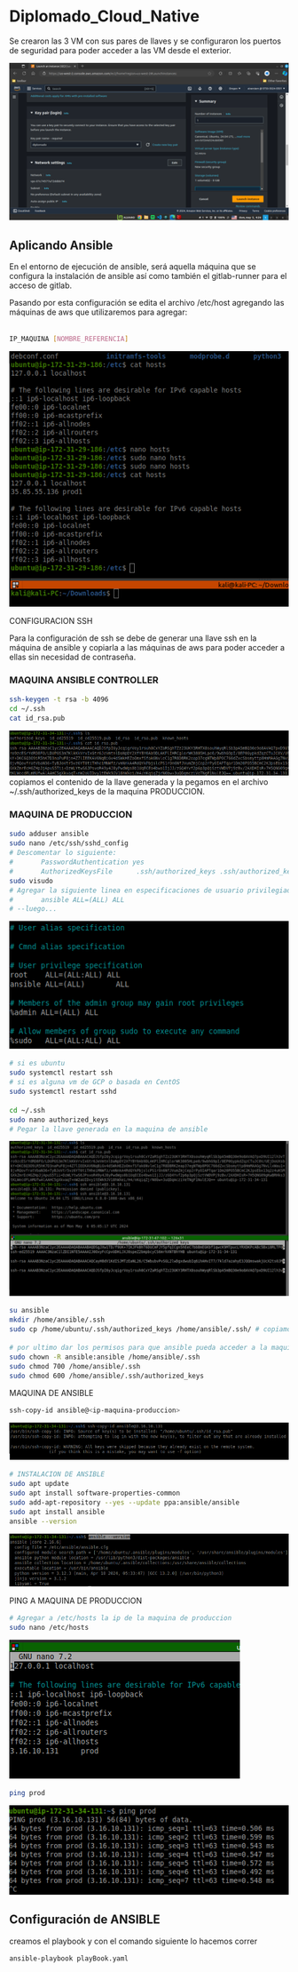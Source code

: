 # Diplomado_Cloud_Native

Se crearon las 3 VM con sus pares de llaves y se configuraron los puertos de seguridad para poder acceder a las VM desde el exterior.

![alt text](image.png)

## Aplicando Ansible

En el entorno de ejecución de ansible, será aquella máquina que se configura la instalación de ansible así como también el gitlab-runner para el acceso de gitlab. 

Pasando por esta configuración se edita el archivo /etc/host
agregando las máquinas de aws que utilizaremos para agregar:
```bash

IP_MAQUINA [NOMBRE_REFERENCIA]

```

![alt text](image-1.png)

CONFIGURACION SSH

Para la configuración de ssh se debe de generar una llave ssh en la máquina de ansible y copiarla a las máquinas de aws para poder acceder a ellas sin necesidad de contraseña.

### MAQUINA ANSIBLE CONTROLLER
```bash
ssh-keygen -t rsa -b 4096
cd ~/.ssh
cat id_rsa.pub
```
![alt text](image-4.png)
copiamos el contenido de la llave generada y la pegamos en el archivo ~/.ssh/authorized_keys de la maquina PRODUCCION.

### MAQUINA DE PRODUCCION

```bash
sudo adduser ansible
sudo nano /etc/ssh/sshd_config
# Descomentar lo siguiente:
#       PasswordAuthentication yes
#       AuthorizedKeysFile      .ssh/authorized_keys .ssh/authorized_keys2
sudo visudo
# Agregar la siguiente linea en especificaciones de usuario privilegiado:
#       ansible ALL=(ALL) ALL
# --luego...

```
![alt text](image-5.png)
```bash
# si es ubuntu
sudo systemctl restart ssh
# si es alguna vm de GCP o basada en CentOS
sudo systemctl restart sshd

cd ~/.ssh
sudo nano authorized_keys
# Pegar la llave generada en la maquina de ansible
```
![alt text](image-6.png)
```bash
su ansible
mkdir /home/ansible/.ssh
sudo cp /home/ubuntu/.ssh/authorized_keys /home/ansible/.ssh/ # copiamos la llave a la carpeta de ansible

# por ultimo dar los permisos para que ansible pueda acceder a la maquina
sudo chown -R ansible:ansible /home/ansible/.ssh
sudo chmod 700 /home/ansible/.ssh
sudo chmod 600 /home/ansible/.ssh/authorized_keys

```


MAQUINA DE ANSIBLE

```bash
ssh-copy-id ansible@<ip-maquina-produccion>
```
![alt text](image-3.png)
```bash
# INSTALACION DE ANSIBLE
sudo apt update
sudo apt install software-properties-common
sudo add-apt-repository --yes --update ppa:ansible/ansible
sudo apt install ansible
ansible --version
```
![alt text](image-2.png)

PING A MAQUINA DE PRODUCCION

```bash
# Agregar a /etc/hosts la ip de la maquina de produccion
sudo nano /etc/hosts
```
![alt text](image-8.png)

```bash
ping prod
```
![alt text](image-7.png)


## Configuración de ANSIBLE
creamos el playbook y con el comando siguiente lo hacemos correr
```bash
ansible-playbook playBook.yaml
```